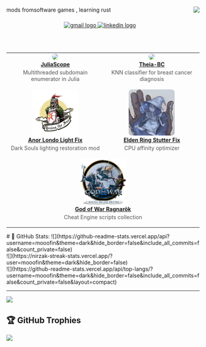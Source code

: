 ###

<img align="right" height="120" src="https://64.media.tumblr.com/70263b0ea735cdee90e93fa61e3564b1/tumblr_inline_n7kx1oUOmS1sfquyp.gif" />

###
 mods fromsoftware games 
 , learning rust 

###

<div align="center">
  <a href="mailto:siddharthqln@gmail.com" target="_blank">
    <img src="https://img.shields.io/static/v1?message=Gmail&logo=gmail&label=&color=D14836&logoColor=white&labelColor=&style=for-the-badge" height="30" alt="gmail logo" />
  </a>
  <a href="https://www.linkedin.com/in/siddharthu5799/" target="_blank">
    <img src="https://img.shields.io/static/v1?message=LinkedIn&logo=linkedin&label=&color=0077B5&logoColor=white&labelColor=&style=for-the-badge" height="30" alt="linkedin logo" />
  </a>
</div>

###
<table>
  <tr>
    <td align="center" width="280px">
      <img src="https://github.com/mooofin/JuliaScope/blob/main/assets/icon.png?raw=true" width="120px" style="border-radius:8px">
      <br>
      <a href="https://github.com/mooofin/JuliaScope"><b>JuliaScope</b></a>
      <br>
      <p style="margin-top:4px; font-size:14px; color:#555">Multithreaded subdomain enumerator in Julia</p>
    </td>
    <td align="center" width="280px">
      <img src="https://raw.githubusercontent.com/mooofin/Theia-BC/main/images/knn.png" width="120px" style="border-radius:8px">
      <br>
      <a href="https://github.com/mooofin/KNN-DiagnosisModel"><b>Theia-BC</b></a>
      <br>
      <p style="margin-top:4px; font-size:14px; color:#555">KNN classifier for breast cancer diagnosis</p>
    </td>
  </tr>
  <tr>
    <td align="center">
      <img src="https://github.com/mooofin/DS_AnorLondoLightFix/blob/main/assests/ds.jpg?raw=true" width="120px" style="border-radius:8px">
      <br>
      <a href="https://github.com/mooofin/DS_AnorLondoLightFix"><b>Anor Londo Light Fix</b></a>
      <br>
      <p style="margin-top:4px; font-size:14px; color:#555">Dark Souls lighting restoration mod</p>
    </td>
    <td align="center">
      <img src="https://github.com/mooofin/EldenRingStutterFix/blob/main/assets/er.png?raw=true" width="120px" style="border-radius:8px">
      <br>
      <a href="https://github.com/mooofin/EldenRingStutterFix"><b>Elden Ring Stutter Fix</b></a>
      <br>
      <p style="margin-top:4px; font-size:14px; color:#555">CPU affinity optimizer</p>
    </td>
  </tr>
  <tr>
    <td align="center" colspan="2">
      <img src="https://github.com/mooofin/God-of-War-Ragnarok/blob/main/assets/goww.png?raw=true" width="120px" style="border-radius:8px">
      <br>
      <a href="https://github.com/mooofin/God-of-War-Ragnarok"><b>God of War Ragnarök</b></a>
      <br>
      <p style="margin-top:4px; font-size:14px; color:#555">Cheat Engine scripts collection</p>
    </td>
  </tr>
</table>
# 🌟 GitHub Stats:
![](https://github-readme-stats.vercel.app/api?username=mooofin&theme=dark&hide_border=false&include_all_commits=false&count_private=false)<br/>
![](https://nirzak-streak-stats.vercel.app/?user=mooofin&theme=dark&hide_border=false)<br/>
![](https://github-readme-stats.vercel.app/api/top-langs/?username=mooofin&theme=dark&hide_border=false&include_all_commits=false&count_private=false&layout=compact)

---
[![](https://visitcount.itsvg.in/api?id=mooofin&icon=0&color=0)](https://visitcount.itsvg.in)

## 🏆 GitHub Trophies
![](https://github-profile-trophy.vercel.app/?username=mooofin&theme=radical&no-frame=false&no-bg=true&margin-w=4)
